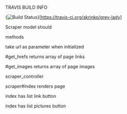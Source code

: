 TRAVIS BUILD INFO

{<img src="https://travis-ci.org/skrinko/grey-lady.png?branch=master" alt="Build Status" />}[https://travis-ci.org/skrinko/grey-lady]

Scraper model should

methods

take url as parameter when initialized

#get_hrefs  returns array of page links

#get_images returns array of page images


scraper_controller

scraper#index renders page

index has list link button

index has list pictures button

